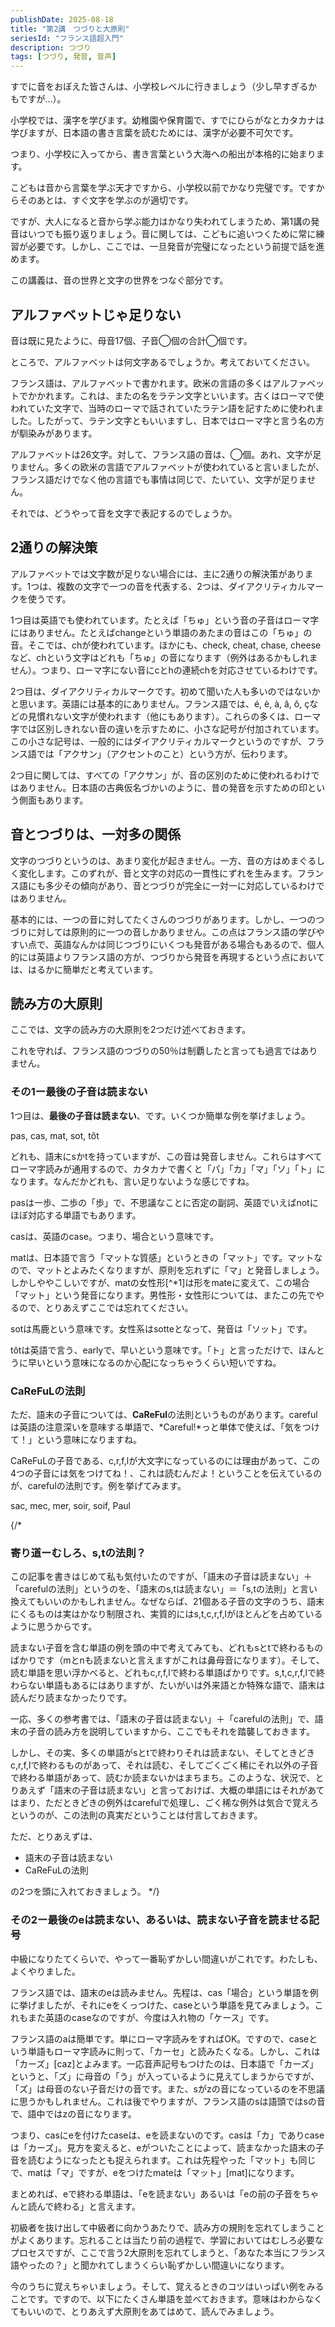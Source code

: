 ```yaml
---
publishDate: 2025-08-18
title: "第2講　つづりと大原則"
seriesId: "フランス語超入門"
description: つづり
tags: [つづり, 発音, 音声]
---
```


すでに音をおぼえた皆さんは、小学校レベルに行きましょう（少し早すぎるかもですが…）。

小学校では、漢字を学びます。幼稚園や保育園で、すでにひらがなとカタカナは学びますが、日本語の書き言葉を読むためには、漢字が必要不可欠です。

つまり、小学校に入ってから、書き言葉という大海への船出が本格的に始まります。

こどもは音から言葉を学ぶ天才ですから、小学校以前でかなり完璧です。ですからそのあとは、すぐ文字を学ぶのが適切です。

ですが、大人になると音から学ぶ能力はかなり失われてしまうため、第1講の発音はいつでも振り返りましょう。音に関しては、こどもに追いつくために常に練習が必要です。しかし、ここでは、一旦発音が完璧になったという前提で話を進めます。

この講義は、音の世界と文字の世界をつなぐ部分です。


## アルファベットじゃ足りない

音は既に見たように、母音17個、子音◯個の合計◯個です。

ところで、アルファベットは何文字あるでしょうか。考えておいてください。

フランス語は、アルファベットで書かれます。欧米の言語の多くはアルファベットでかかれます。これは、またの名をラテン文字といいます。古くはローマで使われていた文字で、当時のローマで話されていたラテン語を記すために使われました。したがって、ラテン文字ともいいますし、日本ではローマ字と言う名の方が馴染みがあります。

アルファベットは26文字。対して、フランス語の音は、◯個。あれ、文字が足りません。多くの欧米の言語でアルファベットが使われていると言いましたが、フランス語だけでなく他の言語でも事情は同じで、たいてい、文字が足りません。

それでは、どうやって音を文字で表記するのでしょうか。

## 2通りの解決策

アルファベットでは文字数が足りない場合には、主に2通りの解決策があります。1つは、複数の文字で一つの音を代表する、2つは、ダイアクリティカルマークを使うです。

1つ目は英語でも使われています。たとえば「ちゅ」という音の子音はローマ字にはありません。たとえばchangeという単語のあたまの音はこの「ちゅ」の音。そこでは、chが使われています。ほかにも、check, cheat, chase, cheeseなど、chという文字はどれも「ちゅ」の音になります（例外はあるかもしれません）。つまり、ローマ字にない音にcとhの連続chを対応させているわけです。

2つ目は、ダイアクリティカルマークです。初めて聞いた人も多いのではないかと思います。英語には基本的にありません。フランス語では、é, è, à, â, ô, çなどの見慣れない文字が使われます（他にもあります）。これらの多くは、ローマ字では区別しきれない音の違いを示すために、小さな記号が付加されています。この小さな記号は、一般的にはダイアクリティカルマークというのですが、フランス語では「アクサン」（アクセントのこと）という方が、伝わります。

2つ目に関しては、すべての「アクサン」が、音の区別のために使われるわけではありません。日本語の古典仮名づかいのように、昔の発音を示すための印という側面もあります。

## 音とつづりは、一対多の関係

文字のつづりというのは、あまり変化が起きません。一方、音の方はめまぐるしく変化します。このずれが、音と文字の対応の一貫性にずれを生みます。フランス語にも多少その傾向があり、音とつづりが完全に一対一に対応しているわけではありません。

基本的には、一つの音に対してたくさんのつづりがあります。しかし、一つのつづりに対しては原則的に一つの音しかありません。この点はフランス語の学びやすい点で、英語なんかは同じつづりにいくつも発音がある場合もあるので、個人的には英語よりフランス語の方が、つづりから発音を再現するという点においては、はるかに簡単だと考えています。

## 読み方の大原則

ここでは、文字の読み方の大原則を2つだけ述べておきます。

これを守れば、フランス語のつづりの50％は制覇したと言っても過言ではありません。


### その1ー最後の子音は読まない

1つ目は、**最後の子音は読まない**、です。いくつか簡単な例を挙げましょう。

pas, cas, mat, sot, tôt

どれも、語末にsかtを持っていますが、この音は発音しません。これらはすべてローマ字読みが通用するので、カタカナで書くと「パ」「カ」「マ」「ソ」「ト」になります。なんだかどれも、言い足りないような感じですね。

pasは一歩、二歩の「歩」で、不思議なことに否定の副詞、英語でいえばnotにほぼ対応する単語でもあります。

casは、英語のcase。つまり、場合という意味です。

matは、日本語で言う「マットな質感」というときの「マット」です。マットなので、マットとよみたくなりますが、原則を忘れずに「マ」と発音しましょう。しかしややこしいですが、matの女性形[^*1]は形をmateに変えて、この場合「マット」という発音になります。男性形・女性形については、またこの先でやるので、とりあえずここでは忘れてください。

sotは馬鹿という意味です。女性系はsotteとなって、発音は「ソット」です。

tôtは英語で言う、earlyで、早いという意味です。「ト」と言っただけで、ほんとうに早いという意味になるのか心配になっちゃうくらい短いですね。

### CaReFuLの法則

ただ、語末の子音については、**CaReFul**の法則というものがあります。carefulは英語の注意深いを意味する単語で、*Careful!*っと単体で使えば、「気をつけて！」という意味になりますね。

CaReFuLの子音である、c,r,f,lが大文字になっているのには理由があって、この4つの子音には気をつけてね！、これは読むんだよ！ということを伝えているのが、carefulの法則です。例を挙げてみます。

sac, mec, mer, soir, soif, Paul

{/*
### 寄り道ーむしろ、s,tの法則？

この記事を書きはじめて私も気付いたのですが、「語末の子音は読まない」＋「carefulの法則」というのを、「語末のs,tは読まない」＝「s,tの法則」と言い換えてもいいのかもしれません。なぜならば、21個ある子音の文字のうち、語末にくるものは実はかなり制限され、実質的にはs,t,c,r,f,lがほとんどを占めているように思うからです。

読まない子音を含む単語の例を頭の中で考えてみても、どれもsとtで終わるものばかりです（mとnも読まないと言えますがこれは鼻母音になります）。そして、読む単語を思い浮かべると、どれもc,r,f,lで終わる単語ばかりです。s,t,c,r,f,lで終わらない単語もあるにはありますが、たいがいは外来語とか特殊な語で、語末は読んだり読まなかったりです。

一応、多くの参考書では、「語末の子音は読まない」＋「carefulの法則」で、語末の子音の読み方を説明していますから、ここでもそれを踏襲しておきます。

しかし、その実、多くの単語がsとtで終わりそれは読まない、そしてときどきc,r,f,lで終わるものがあって、それは読む、そしてごくごく稀にそれ以外の子音で終わる単語があって、読むか読まないかはまちまち。このような、状況で、とりあえず「語末の子音は読まない」と言っておけば、大概の単語にはそれがあてはまり、ただときどきの例外はcarefulで処理し、ごく稀な例外は気合で覚えろというのが、この法則の真実だということは付言しておきます。

ただ、とりあえずは、

- 語末の子音は読まない
- CaReFuLの法則

の2つを頭に入れておきましょう。
*/}

### その2ー最後のeは読まない、あるいは、読まない子音を読ませる記号

中級になりたてくらいで、やって一番恥ずかしい間違いがこれです。わたしも、よくやりました。

フランス語では、語末のeは読みません。先程は、cas「場合」という単語を例に挙げましたが、それにeをくっつけた、caseという単語を見てみましょう。これもまた英語のcaseなのですが、今度は入れ物の「ケース」です。

フランス語のaは簡単です。単にローマ字読みをすればOK。ですので、caseという単語もローマ字読みに則って、「カーセ」と読みたくなる。しかし、これは「カーズ」[caz]とよみます。一応音声記号もつけたのは、日本語で「カーズ」というと、「ズ」に母音の「う」が入っているように見えてしまうからですが、「ズ」は母音のない子音だけの音です。また、sがzの音になっているのを不思議に思うかもしれません。これは後でやりますが、フランス語のsは語頭ではsの音で、語中ではzの音になります。

つまり、casにeを付けたcaseは、eを読まないのです。casは「カ」でありcaseは「カーズ」。見方を変えると、eがついたことによって、読まなかった語末の子音を読むようになったとも捉えられます。これは先程やった「マット」も同じで、matは「マ」ですが、eをつけたmateは「マット」[mat]になります。

まとめれば、eで終わる単語は、「eを読まない」あるいは「eの前の子音をちゃんと読んで終わる」と言えます。

初級者を抜け出して中級者に向かうあたりで、読み方の規則を忘れてしまうことがよくあります。忘れることは当たり前の過程で、学習においてはむしろ必要なプロセスですが、ここで言う2大原則を忘れてしまうと、「あなた本当にフランス語やったの？」と聞かれてしまうくらい恥ずかしい間違いになります。

今のうちに覚えちゃいましょう。そして、覚えるときのコツはいっぱい例をみることです。ですので、以下にたくさん単語を並べておきます。意味はわからなくてもいいので、とりあえず大原則をあてはめて、読んでみましょう。